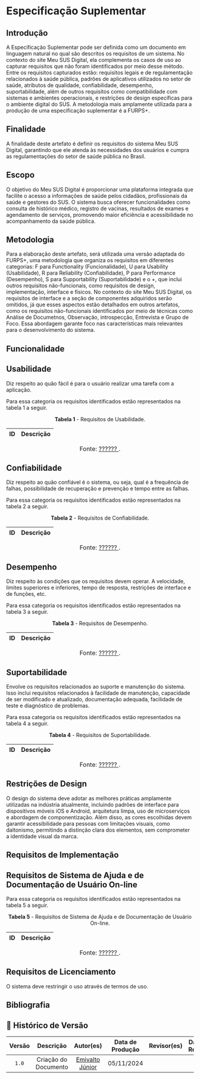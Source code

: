 # Especificação Suplementar


## Introdução
A Especificação Suplementar pode ser definida como um documento em linguagem natural no qual são descritos os requisitos de um sistema. No contexto do site Meu SUS Digital, ela complementa os casos de uso ao capturar requisitos que não foram identificados por meio desse método. Entre os requisitos capturados estão: requisitos legais e de regulamentação relacionados à saúde pública, padrões de aplicativos utilizados no setor de saúde, atributos de qualidade, confiabilidade, desempenho, suportabilidade, além de outros requisitos como compatibilidade com sistemas e ambientes operacionais, e restrições de design específicas para o ambiente digital do SUS. A metodologia mais amplamente utilizada para a produção de uma especificação suplementar é a FURPS+.

## Finalidade
A finalidade deste artefato é definir os requisitos do sistema Meu SUS Digital, garantindo que ele atenda às necessidades dos usuários e cumpra as regulamentações do setor de saúde pública no Brasil.

## Escopo
O objetivo do Meu SUS Digital é proporcionar uma plataforma integrada que facilite o acesso a informações de saúde pelos cidadãos, profissionais da saúde e gestores do SUS. O sistema busca oferecer funcionalidades como consulta de histórico médico, registro de vacinas, resultados de exames e agendamento de serviços, promovendo maior eficiência e acessibilidade no acompanhamento da saúde pública.


## Metodologia

Para a elaboração deste artefato, será utilizada uma versão adaptada do FURPS+, uma metodologia que organiza os requisitos em diferentes categorias: F para Functionality (Funcionalidade), U para Usability (Usabilidade), R para Reliability (Confiabilidade), P para Performance (Desempenho), S para Supportability (Suportabilidade) e o +, que inclui outros requisitos não-funcionais, como requisitos de design, implementação, interface e físicos. No contexto do site Meu SUS Digital, os requisitos de interface e a seção de componentes adquiridos serão omitidos, já que esses aspectos estão detalhados em outros artefatos, como os requisitos não-funcionais identificados por meio de técnicas como Análise de Documetnos, Observação, introspecção, Entrevista e Grupo de Foco. Essa abordagem garante foco nas características mais relevantes para o desenvolvimento do sistema.

## Funcionalidade

## Usabilidade
Diz respeito ao quão fácil é para o usuário realizar uma tarefa com a aplicação.

Para essa categoria os requisitos identificados estão representados na tabela 1 a seguir.

<font><p style="text-align: center">**Tabela 1** - Requisitos de Usabilidade.</p></font>

<center>

| ID    | Descrição                                                                                                                                |
| ----- | ---------------------------------------------------------------------------------------------------------------------------------------- |


</center>

<font size="3"><p style="text-align: center">Fonte: [?????? ](?????????).</p></font>

## Confiabilidade

Diz respeito ao quão confiável é o sistema, ou seja, qual é a frequência de falhas, possibilidade de recuperação e prevenção e tempo entre as falhas.

Para essa categoria os requisitos identificados estão representados na tabela 2 a seguir.

<font><p style="text-align: center">**Tabela 2** - Requisitos de Confiabilidade.</p></font>

<center>

| ID    | Descrição                                                                                                                         |
| ----- | --------------------------------------------------------------------------------------------------------------------------------- |


</center>

<font size="3"><p style="text-align: center">Fonte: [?????? ](?????????).</p></font>


## Desempenho

Diz respeito às condições que os requisitos devem operar. A velocidade, limites superiores e inferiores, tempo de resposta, restrições de interface e de funções, etc.

Para essa categoria os requisitos identificados estão representados na tabela 3 a seguir.

<font><p style="text-align: center">**Tabela 3** - Requisitos de Desempenho.</p></font>

| ID    | Descrição                                                                                          |
| ----- | -------------------------------------------------------------------------------------------------- |


</center>

<font size="3"><p style="text-align: center">Fonte: [?????? ](?????????).</p></font>

## Suportabilidade

Envolve os requisitos relacionados ao suporte e manutenção do sistema. Isso inclui requisitos relacionados à facilidade de manutenção, capacidade de ser modificado e atualizado, documentação adequada, facilidade de teste e diagnóstico de problemas.

Para essa categoria os requisitos identificados estão representados na tabela 4 a seguir.

<font><p style="text-align: center">**Tabela 4** - Requisitos de Suportabilidade.</p></font>

| ID    |Descrição                                                                      |
| ----- | ----------------------------------------------------------------------------- |

</center>

<font size="3"><p style="text-align: center">Fonte: [?????? ](?????????).</p></font>




## Restrições de Design

O design do sistema deve adotar as melhores práticas amplamente utilizadas na indústria atualmente, incluindo padrões de interface para dispositivos móveis iOS e Android, arquitetura limpa, uso de microserviços e abordagem de componentização. Além disso, as cores escolhidas devem garantir acessibilidade para pessoas com limitações visuais, como daltonismo, permitindo a distinção clara dos elementos, sem comprometer a identidade visual da marca.


## Requisitos de Implementação



## Requisitos de Sistema de Ajuda e de Documentação de Usuário On-line

Para essa categoria os requisitos identificados estão representados na tabela 5 a seguir.

<font><p style="text-align: center">**Tabela 5** - Requisitos de Sistema de Ajuda e de Documentação de Usuário On-line.</p></font>

<center>

| ID    | Descrição                                                                                                                                            |
| ----- | ---------------------------------------------------------------------------------------------------------------------------------------------------- |

</center>

<font size="3"><p style="text-align: center">Fonte: [?????? ](?????????).</p></font>


## Requisitos de Licenciamento

O sistema deve restringir o uso através de termos de uso.





## Bibliografia






## 📑 Histórico de Versão

 Versão | Descrição | Autor(es) | Data de Produção | Revisor(es) | Data de Revisão |  
|:------:|:-------------------------------:|:--------------:|:--------------:|:-------------:|:---------------------:|
|  `1.0`  | Criação do Documento |[Emivalto Júnior](https://github.com/EmivaltoJrr)| 05/11/2024   |  |  |